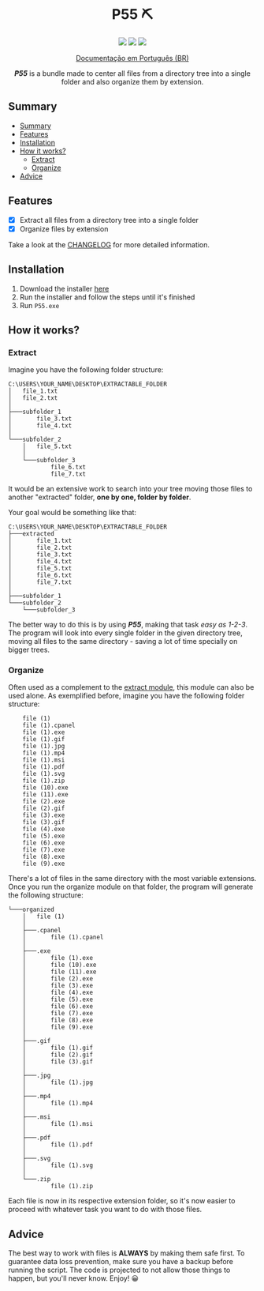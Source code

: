 <h1 align="center">P55 ⛏</h1>

<p align="center">
    <img src="https://img.shields.io/badge/version-2.1.1-brightgreen"> <img src="https://img.shields.io/badge/feature-File%20organization-orange"> <img src="https://img.shields.io/badge/tools-utilities-blue">
</p>

<p align="center"> <a href="https://github.com/pzzzl/p55/blob/master/documentation/pt-BR.md">Documentação em Português (BR)</a> </p>

<p align="center"><b><i>P55</i></b> is a bundle made to center all files from a directory tree into a single folder and also organize them by extension.</p>

## Summary

- [Summary](#summary)
- [Features](#features)
- [Installation](#installation)
- [How it works?](#how-it-works)
  - [Extract](#extract)
  - [Organize](#organize)
- [Advice](#advice)

## Features

- [x] Extract all files from a directory tree into a single folder
- [x] Organize files by extension

Take a look at the [CHANGELOG](https://github.com/pzzzl/p55/blob/master/documentation/CHANGELOG.md) for more detailed information.

## Installation 

   1. Download the installer <a href="https://github.com/pzzzl/p55/raw/master/installer.zip">here</a> 
   2. Run the installer and follow the steps until it's finished
   3. Run `P55.exe`

## How it works?

### Extract

Imagine you have the following folder structure:

```
C:\USERS\YOUR_NAME\DESKTOP\EXTRACTABLE_FOLDER
│   file_1.txt
│   file_2.txt
│
├───subfolder_1
│       file_3.txt
│       file_4.txt
│
└───subfolder_2
    │   file_5.txt
    │
    └───subfolder_3
            file_6.txt
            file_7.txt
```

It would be an extensive work to search into your tree moving those files to another "extracted" folder, <b>one by one, folder by folder</b>.

Your goal would be something like that:

```
C:\USERS\YOUR_NAME\DESKTOP\EXTRACTABLE_FOLDER
├───extracted
│       file_1.txt
│       file_2.txt
│       file_3.txt
│       file_4.txt
│       file_5.txt
│       file_6.txt
│       file_7.txt
│
├───subfolder_1
└───subfolder_2
    └───subfolder_3
```

The better way to do this is by using <b><i>P55</i></b>, making that task <i>easy as 1-2-3</i>. The program will look into every single folder in the given directory tree, moving all files to the same directory - saving a lot of time specially on bigger trees.

### Organize

Often used as a complement to the [extract module](#extract), this module can also be used alone. As exemplified before, imagine you have the following folder structure:

```
    file (1)
    file (1).cpanel
    file (1).exe
    file (1).gif
    file (1).jpg
    file (1).mp4
    file (1).msi
    file (1).pdf
    file (1).svg
    file (1).zip
    file (10).exe
    file (11).exe
    file (2).exe
    file (2).gif
    file (3).exe
    file (3).gif
    file (4).exe
    file (5).exe
    file (6).exe
    file (7).exe
    file (8).exe
    file (9).exe
```

There's a lot of files in the same directory with the most variable extensions. Once you run the organize module on that folder, the program will generate the following structure:

```
└───organized
    │   file (1)
    │
    ├───.cpanel
    │       file (1).cpanel
    │
    ├───.exe
    │       file (1).exe
    │       file (10).exe
    │       file (11).exe
    │       file (2).exe
    │       file (3).exe
    │       file (4).exe
    │       file (5).exe
    │       file (6).exe
    │       file (7).exe
    │       file (8).exe
    │       file (9).exe
    │
    ├───.gif
    │       file (1).gif
    │       file (2).gif
    │       file (3).gif
    │
    ├───.jpg
    │       file (1).jpg
    │
    ├───.mp4
    │       file (1).mp4
    │
    ├───.msi
    │       file (1).msi
    │
    ├───.pdf
    │       file (1).pdf
    │
    ├───.svg
    │       file (1).svg
    │
    └───.zip
            file (1).zip
```

Each file is now in its respective extension folder, so it's now easier to proceed with whatever task you want to do with those files.

## Advice 
  The best way to work with files is <b>ALWAYS</b> by making them safe first. To guarantee data loss prevention, make sure you have a backup before running the script. The code is projected to not allow those things to happen, but you'll never know. Enjoy! 😀
